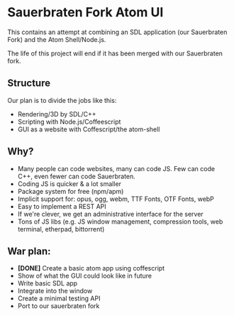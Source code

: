 # Sauerbraten Fork Atom UI

This contains an attempt at combining an SDL application
(our Sauerbraten Fork) and the Atom Shell/Node.js.

The life of this project will end if it has been merged with
our Sauerbraten fork.

## Structure

Our plan is to divide the jobs like this:

* Rendering/3D by SDL/C++
* Scripting with Node.js/Coffeescript
* GUI as a website with Coffescript/the atom-shell

## Why?

* Many people can code websites, many can code JS. Few can code C++, even fewer can code Sauerbraten.
* Coding JS is quicker & a lot smaller
* Package system for free (npm/apm)
* Implicit support for: opus, ogg, webm, TTF Fonts, OTF Fonts, webP
* Easy to implement a REST API
* If we're clever, we get an administrative interface for the server
* Tons of JS libs (e.g. JS window management, compression tools,
  web terminal, etherpad, bittorrent)

## War plan:

* **[DONE]** Create a basic atom app using coffescript
* Show of what the GUI could look like in future
* Write basic SDL app
* Integrate into the window
* Create a minimal testing API
* Port to our sauerbraten fork
